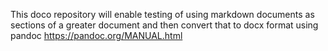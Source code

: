 This doco repository will enable testing of using markdown documents as sections of a greater document and then convert that to docx format using pandoc 
https://pandoc.org/MANUAL.html
